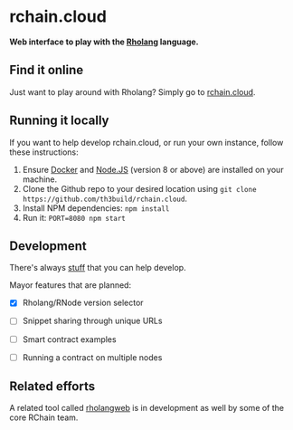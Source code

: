 # rchain.cloud

**Web interface to play with the [Rholang](https://developer.rchain.coop/) language.**


## Find it online
Just want to play around with Rholang? Simply go to [rchain.cloud](http://rchain.cloud).


## Running it locally
If you want to help develop rchain.cloud, or run your own instance, follow these instructions:

1. Ensure [Docker](https://www.docker.com/) and [Node.JS](https://nodejs.org) (version 8 or above) are installed on your machine.
2. Clone the Github repo to your desired location using `git clone https://github.com/th3build/rchain.cloud`.
3. Install NPM dependencies: `npm install`
4. Run it: `PORT=8080 npm start`


## Development
There's always [stuff](https://github.com/th3build/rchain.cloud/issues) that you can help develop.

Mayor features that are planned:

- [x] Rholang/RNode version selector
- [ ] Snippet sharing through unique URLs
- [ ] Smart contract examples
- [ ] Running a contract on multiple nodes


## Related efforts
A related tool called [rholangweb](https://github.com/rchain/rchain/tree/master/rholangweb) is in development as well by some of the core RChain team.

